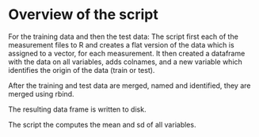 # Overview of the script
For the training data and then the test data: The script first each of the measurement files to R and creates a flat version of the data which is assigned to a vector, for each measurement.
It then created a dataframe with the data on all variables, adds colnames, and a new variable which identifies the origin of the data (train or test).

After the training and test data are merged, named and identified, they are merged using rbind.

The resulting data frame is written to disk.

The script the computes the mean and sd of all variables.